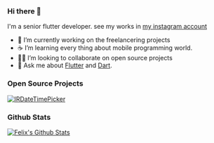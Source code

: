 ### Hi there 👋

I'm a senior flutter developer. see my works in [my instagram account](https://www.instagram.com/alikhajavi.ir/)

- 🔭 I’m currently working on the freelancering projects
- ☕ I’m learning every thing about mobile programming world.
- 🧑‍💻 I’m looking to collaborate on open source projects
- 💬 Ask me about [Flutter](https://flutter.dev) and [Dart](https://dart.dev).

### Open Source Projects

[![IRDateTimePicker](https://github-readme-stats.vercel.app/api/pin/?username=alikhajavi74&repo=ir_datetime_picker)](https://github.com/alikhajavi74/ir_datetime_picker)

### Github Stats

[![Felix's Github Stats](https://github-readme-stats.vercel.app/api?username=alikhajavi74&count_private=true&theme=default&show_icons=true)](https://github.com/alikhajavi74)
